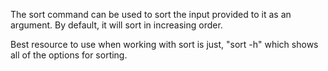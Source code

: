 The sort command can be used to sort the input provided to it as an argument. By default, it will sort in increasing order.

Best resource to use when working with sort is just, "sort -h" which shows all of the options for sorting.